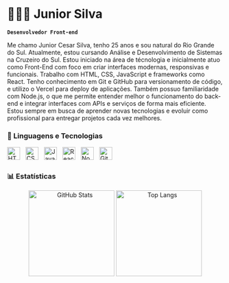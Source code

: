 # 🧑🏻‍💻 Junior Silva

**`Desenvolvedor Front-end`**

Me chamo Junior Cesar Silva, tenho 25 anos e sou natural do Rio Grande do Sul. Atualmente, estou cursando Análise e Desenvolvimento de Sistemas na Cruzeiro do Sul. Estou iniciado na área de técnologia e inicialmente atuo como Front-End com foco em criar interfaces modernas, responsivas e funcionais. Trabalho com HTML, CSS, JavaScript e frameworks como React. Tenho conhecimento em Git e GitHub para versionamento de código, e utilizo o Vercel para deploy de aplicações. Também possuo familiaridade com Node.js, o que me permite entender melhor o funcionamento do back-end e integrar interfaces com APIs e serviços de forma mais eficiente. Estou sempre em busca de aprender novas tecnologias e evoluir como profissional para entregar projetos cada vez melhores.

<!--
**Juniorcssilva/Juniorcssilva** is a ✨ _special_ ✨ repository because its `README.md` (this file) appears on your GitHub profile.

Here are some ideas to get you started:

- 🔭 I’m currently working on ...
- 🌱 I’m currently learning ...
- 👯 I’m looking to collaborate on ...
- 🤔 I’m looking for help with ...
- 💬 Ask me about ...
- 📫 How to reach me: ...
- 😄 Pronouns: ...
- ⚡ Fun fact: ...
-->

### 🤖 Linguagens e Tecnologias

<img 
    align="left" 
    alt="HTML"
    title="HTML" 
    width="30px" 
    style="padding-right: 10px;" 
    src="https://cdn.jsdelivr.net/gh/devicons/devicon@latest/icons/html5/html5-original.svg" 
/>
<img 
    align="left" 
    alt="CSS" 
    title="CSS"
    width="30px" 
    style="padding-right: 10px;" 
    src="https://cdn.jsdelivr.net/gh/devicons/devicon@latest/icons/css3/css3-original.svg" 
/>
<img 
    align="left" 
    alt="JavaScript" 
    title="JavaScript"
    width="30px" 
    style="padding-right: 10px;" 
    src="https://cdn.jsdelivr.net/gh/devicons/devicon@latest/icons/javascript/javascript-original.svg" 
/>
<img 
    align="left" 
    alt="React"
    title="React" 
    width="30px" 
    style="padding-right: 10px;" 
    src="https://cdn.jsdelivr.net/gh/devicons/devicon@latest/icons/react/react-original.svg" 
/>
<img 
    align="left" 
    alt="Node.js" 
    title="Node.js"
    width="30px" 
    style="padding-right: 10px;" 
    src="https://cdn.jsdelivr.net/gh/devicons/devicon@latest/icons/nodejs/nodejs-original.svg" 
/>
<img 
    align="left" 
    alt="Git" 
    title="Git"
    width="30px" 
    style="padding-right: 10px;" 
    src="https://cdn.jsdelivr.net/gh/devicons/devicon@latest/icons/git/git-original.svg" 
/>


<br/>
<br/>

### 📊 Estatísticas

<p><p align="center">
  <img 
    alt="GitHub Stats" 
    height="200" 
    src="https://github-readme-stats.vercel.app/api?username=Juniorcssilva&show_icons=true&theme=tokyonight&include_all_commits=true&locale=pt-br" 
  />
  <img 
    alt="Top Langs" 
    height="200" 
    src="https://github-readme-stats.vercel.app/api/top-langs/?username=Juniorcssilva&theme=tokyonight&layout=compact&custom_title=Tecnologias&langs_count=7" 
  />
</p>


</p>
